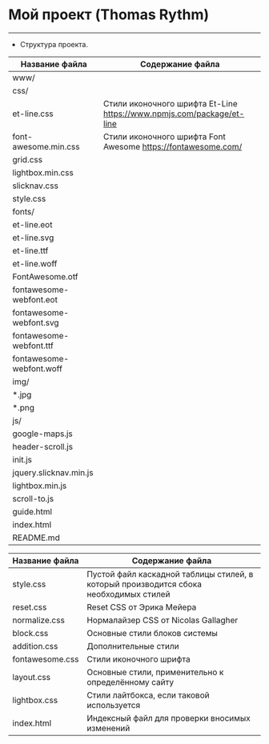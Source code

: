 # Мой проект (Thomas Rythm)
***
* Структура проекта.

Название файла                       | Содержание файла
-------------------------------------|----------------------
www/                                 |
css/                                 |
        et-line.css                  | Стили иконочного шрифта Et-Line <https://www.npmjs.com/package/et-line>
        font-awesome.min.css         | Стили иконочного шрифта Font Awesome <https://fontawesome.com/>
        grid.css                     | 
        lightbox.min.css             |
        slicknav.css                 |
        style.css                    |
fonts/                               |
        et-line.eot                  |
        et-line.svg                  |
        et-line.ttf                  |
        et-line.woff                 |
        FontAwesome.otf              |
        fontawesome-webfont.eot      |
        fontawesome-webfont.svg      |
        fontawesome-webfont.ttf      |
        fontawesome-webfont.woff     |
img/                                 |
        *.jpg                        |
        *.png                        |
js/                                  |
        google-maps.js               |
        header-scroll.js             |
        init.js                      |
        jquery.slicknav.min.js       |
        lightbox.min.js              |
        scroll-to.js                 |
guide.html                           |
index.html                           |
README.md                            |

Название файла  | Содержание файла
----------------|----------------------
style.css       | Пустой файл каскадной таблицы стилей, в который производится сбока необходимых стилей
reset.css       | Reset CSS от Эрика Мейера
normalize.css   | Нормалайзер CSS от Nicolas Gallagher
block.css       | Основные стили блоков системы
addition.css    | Дополнительные стили
fontawesome.css | Стили иконочного шрифта
layout.css      | Основные стили, применительно к определённому сайту
lightbox.css    | Стили лайтбокса, если таковой используется
index.html      | Индексный файл для проверки вносимых изменений